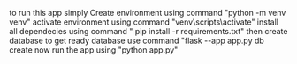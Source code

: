 to run this app simply 
Create environment using command 
"python -m venv venv"
activate environment using command 
"venv\scripts\activate"
install all dependecies using command 
" pip install -r requirements.txt"
then create database to get ready database use command 
"flask --app app.py db create 
now run the app 
using "python app.py"
